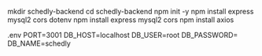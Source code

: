 mkdir schedly-backend
cd schedly-backend
npm init -y
npm install express mysql2 cors dotenv
npm install express mysql2 cors
npm install axios


.env
PORT=3001
DB_HOST=localhost
DB_USER=root
DB_PASSWORD=
DB_NAME=schedly
